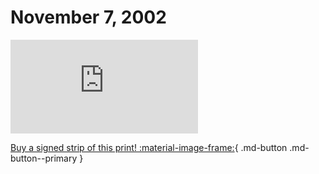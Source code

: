 # November 7, 2002

![](https://www.achewood.com/comic.php?date=11072002)

[Buy a signed strip of this print! :material-image-frame:](https://achewood-holiday-pop-up.myshopify.com/products/strip#11072002){ .md-button .md-button--primary }
